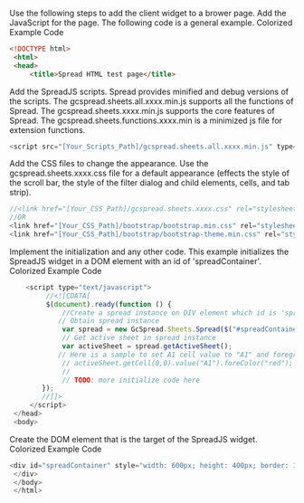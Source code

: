 Use the following steps to add the client widget to a brower page.
Add the JavaScript for the page. The following code is a general example.  Colorized Example Code 
```html
<!DOCTYPE html>
 <html>
 <head>
     <title>Spread HTML test page</title>
```
Add the SpreadJS scripts. Spread provides minified and debug versions of the scripts. The gcspread.sheets.all.xxxx.min.js supports all the functions of Spread. The gcspread.sheets.xxxx.min.js supports the core features of Spread. The gcspread.sheets.functions.xxxx.min is a minimized js file for extension functions. 
```Javascript
<script src="[Your_Scripts_Path]/gcspread.sheets.all.xxxx.min.js" type="text/javascript"></script>
```
Add the CSS files to change the appearance. Use the gcspread.sheets.xxxx.css file for a default appearance (effects the style of the scroll bar, the style of the filter dialog and child elements, cells, and tab strip). 
```Javascript
//<link href="[Your_CSS_Path]/gcspread.sheets.xxxx.css" rel="stylesheet" type="text/css"/>
//OR
<link href="[Your_CSS_Path]/bootstrap/bootstrap.min.css" rel="stylesheet" type="text/css"/>
<link href="[Your_CSS_Path]/bootstrap/bootstrap-theme.min.css" rel="stylesheet" type="text/css"/>
```
Implement the initialization and any other code. This example initializes the SpreadJS widget in a DOM element with an id of 'spreadContainer'.  Colorized Example Code 
```JavaScript 
    <script type="text/javascript">
         //<![CDATA[
         $(document).ready(function () {
             //Create a spread instance on DIV element which id is 'spreadContainer'
            // Obtain spread instance
             var spread = new GcSpread.Sheets.Spread($("#spreadContainer").get(0),{sheetCount:3});
             // Get active sheet in spread instance
             var activeSheet = spread.getActiveSheet();
            // Here is a sample to set A1 cell value to "A1" and foreground color to "red"
             // activeSheet.getCell(0,0).value("A1").foreColor("red");
             //
             // TODO: more initialize code here
        });
        //]]>
     </script>
 </head>
 <body>
```
Create the DOM element that is the target of the SpreadJS widget.  Colorized Example Code 
```JavaScript 
<div id="spreadContainer" style="width: 600px; height: 400px; border: 1px solid gray">
 </div>
 </body>
 </html>
```
 
